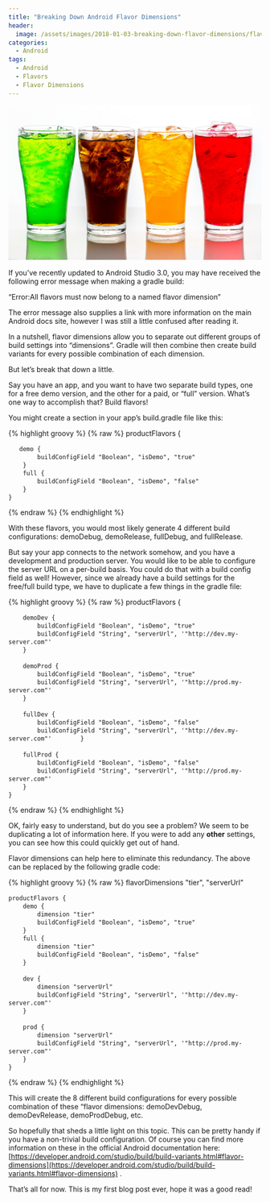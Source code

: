 ```yaml
---
title: "Breaking Down Android Flavor Dimensions"
header:
  image: /assets/images/2018-01-03-breaking-down-flavor-dimensions/flavors.jpeg
categories:
  - Android
tags:
  - Android
  - Flavors
  - Flavor Dimensions
---
```


![](/assets/images/2018-01-03-breaking-down-flavor-dimensions/flavors.jpeg)

If you’ve recently updated to Android Studio 3.0, you may have received the following error message when making a gradle build:

“Error:All flavors must now belong to a named flavor dimension”

The error message also supplies a link with more information on the main Android docs site, however I was still a little confused after reading it.

In a nutshell, flavor dimensions allow you to separate out different groups of build settings into “dimensions”. Gradle will then combine then create build variants for every possible combination of each dimension.

But let’s break that down a little.

Say you have an app, and you want to have two separate build types, one for a free demo version, and the other for a paid, or “full” version. What’s one way to accomplish that? Build flavors!

You might create a section in your app’s build.gradle file like this:

{% highlight groovy %}
{% raw %}
    productFlavors {
     
       demo {
            buildConfigField "Boolean", "isDemo", "true"
        }
        full {
            buildConfigField "Boolean", "isDemo", "false"
        }
    }
{% endraw %}
{% endhighlight %}

With these flavors, you would most likely generate 4 different build configurations: demoDebug, demoRelease, fullDebug, and fullRelease.

But say your app connects to the network somehow, and you have a development and production server. You would like to be able to configure the server URL on a per-build basis. You could do that with a build config field as well! However, since we already have a build settings for the free/full build type, we have to duplicate a few things in the gradle file:

{% highlight groovy %}
{% raw %}
    productFlavors {
       
        demoDev {
            buildConfigField "Boolean", "isDemo", "true"
            buildConfigField "String", "serverUrl", '"http://dev.my-server.com"'
        }
        
        demoProd {
            buildConfigField "Boolean", "isDemo", "true"
            buildConfigField "String", "serverUrl", '"http://prod.my-server.com"'
        }
        
        fullDev {
            buildConfigField "Boolean", "isDemo", "false"
            buildConfigField "String", "serverUrl", '"http://dev.my-server.com"'        }
        
        fullProd {
            buildConfigField "Boolean", "isDemo", "false"
            buildConfigField "String", "serverUrl", '"http://prod.my-server.com"'
        }
    }
{% endraw %}
{% endhighlight %}

OK, fairly easy to understand, but do you see a problem? We seem to be duplicating a lot of information here. If you were to add any **other** settings, you can see how this could quickly get out of hand.

Flavor dimensions can help here to eliminate this redundancy. The above can be replaced by the following gradle code:

{% highlight groovy %}
{% raw %}
    flavorDimensions "tier", "serverUrl"

    productFlavors {
        demo {
            dimension "tier"
            buildConfigField "Boolean", "isDemo", "true"
        }
        full {
            dimension "tier"
            buildConfigField "Boolean", "isDemo", "false"
        }
        
        dev {
            dimension "serverUrl"
            buildConfigField "String", "serverUrl", '"http://dev.my-server.com"'
        }
    
        prod {
            dimension "serverUrl"
            buildConfigField "String", "serverUrl", '"http://prod.my-server.com"'
        }
    }
{% endraw %}
{% endhighlight %}

This will create the 8 different build configurations for every possible combination of these “flavor dimensions: demoDevDebug, demoDevRelease, demoProdDebug, etc.

So hopefully that sheds a little light on this topic. This can be pretty handy if you have a non-trivial build configuration. Of course you can find more information on these in the official Android documentation here: [https://developer.android.com/studio/build/build-variants.html#flavor-dimensions](https://developer.android.com/studio/build/build-variants.html#flavor-dimensions) .

That’s all for now. This is my first blog post ever, hope it was a good read!
